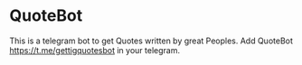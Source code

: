# QuoteBot
This is a telegram bot to get Quotes written by great Peoples.
Add QuoteBot https://t.me/gettigquotesbot in your telegram.
